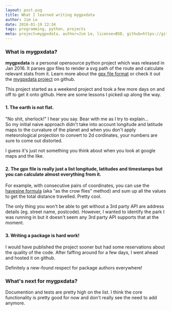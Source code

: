 ```yaml
---
layout: post.pug
title: What I learned writing mygpxdata
author: Jim Le
date: 2016-01-19 22:34
tags: programming, python, projects
meta: project=mygpxdata, author=Jim Le, license=BSD, github=https://github.com/jimle-uk/mygpxdata
---
```

### What is mygpxdata? 

**mygpxdata** is a personal opensource python project which was released in
Jan 2016. It parses gpx files to render a svg path of the route and calculate
relevant stats from it. Learn more about the [gpx file format](https://en.wikipedia.org/wiki/GPS_Exchange_Format)
or check it out the [mygpxdata project](https://github.com/jimle-uk/mygpxdata) on github.


This project started as a weekend project and took a few more days on and off to get it onto github. Here are some lessons I picked up along the way.

###

#### 1. The earth is not flat.

"No shit, sherlock!" I hear you say. Bear with me as I try to explain...  
So my initial naive approach didn't take into account longitude and latitude maps to the curvature of the planet and when you don't apply meteorological projection to convert to 2d cordinates, your numbers are sure to come out distorted.  

I guess it's just not something you think about when you look at google maps and the like.

###

#### 2. The gpx file is really just a list longitude, latitudes and timestamps but you can calculate almost everything from it.

For example, with consecutive pairs of coordinates, you can use the [havesine formula](https://en.wikipedia.org/wiki/Haversine_formula) (aka "as the crow flies" method) and sum up all the values to get the total distance travelled. Pretty cool.

The only thing you won't be able to get without a 3rd party API are address details (eg. street name, postcode). However, I wanted to identify the park I was running in but it  doesn't seem any 3rd party API supports that at the moment.

###

#### 3. Writing a package is hard work!

I would have published the project sooner but had some reservations about the quality of the code. After faffing around for a few days, I went ahead and hosted it on github.

Definitely a new-found respect for package authors everywhere!

###

### What's next for mygpxdata?

Documention and tests are pretty high on the list. I think the core functionality is pretty good for now and don't really see the need to add anymore.

###